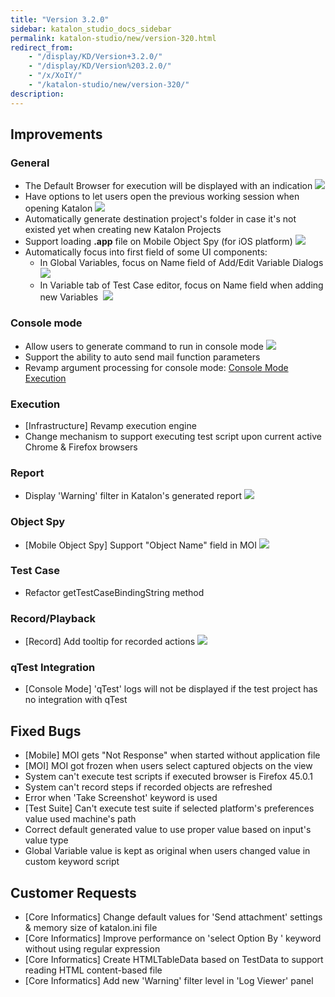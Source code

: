 ```yaml
---
title: "Version 3.2.0"
sidebar: katalon_studio_docs_sidebar
permalink: katalon-studio/new/version-320.html
redirect_from:
    - "/display/KD/Version+3.2.0/"
    - "/display/KD/Version%203.2.0/"
    - "/x/XoIY/"
    - "/katalon-studio/new/version-320/"
description:
---
```

Improvements
------------

### General

*   The Default Browser for execution will be displayed with an indication
    ![](https://github.com/katalon-studio/docs-images/raw/master/katalon-studio/new/version-320/image2016-4-6-123A153A58.png)
*   Have options to let users open the previous working session when opening Katalon
    ![](https://github.com/katalon-studio/docs-images/raw/master/katalon-studio/new/version-320/image2016-4-6-123A103A5.png)
*   Automatically generate destination project's folder in case it's not existed yet when creating new Katalon Projects
*   Support loading **.app** file on Mobile Object Spy (for iOS platform)
    ![](https://github.com/katalon-studio/docs-images/raw/master/katalon-studio/new/version-320/image2016-4-6-123A293A14.png)
*   Automatically focus into first field of some UI components:
    *   In Global Variables, focus on Name field of Add/Edit Variable Dialogs
        ![](https://github.com/katalon-studio/docs-images/raw/master/katalon-studio/new/version-320/image2016-4-6-123A143A15.png)
    *   In Variable tab of Test Case editor, focus on Name field when adding new Variables 
        ![](https://github.com/katalon-studio/docs-images/raw/master/katalon-studio/new/version-320/image2016-4-6-123A143A47.png)

### Console mode

*   Allow users to generate command to run in console mode
    ![](https://github.com/katalon-studio/docs-images/raw/master/katalon-studio/new/version-320/image2016-4-6-123A223A48.png)
*   Support the ability to auto send mail function parameters
*   Revamp argument processing for console mode: [Console Mode Execution](/display/KD/Console+Mode+Execution)

### Execution

*   \[Infrastructure\] Revamp execution engine
*   Change mechanism to support executing test script upon current active Chrome & Firefox browsers


### Report

*   Display 'Warning' filter in Katalon's generated report
    ![](https://github.com/katalon-studio/docs-images/raw/master/katalon-studio/new/version-320/image2016-4-6-123A353A1.png)

### Object Spy

*   \[Mobile Object Spy\] Support "Object Name" field in MOI
    ![](https://github.com/katalon-studio/docs-images/raw/master/katalon-studio/new/version-320/object_name.png)

### Test Case

*   Refactor getTestCaseBindingString method

### Record/Playback

*   \[Record\] Add tooltip for recorded actions
    ![](https://github.com/katalon-studio/docs-images/raw/master/katalon-studio/new/version-320/image2016-4-6-123A383A25.png)

### qTest Integration

*   \[Console Mode\] 'qTest' logs will not be displayed if the test project has no integration with qTest

Fixed Bugs
----------

*   \[Mobile\] MOI gets "Not Response" when started without application file
*   \[MOI\] MOI got frozen when users select captured objects on the view
*   System can't execute test scripts if executed browser is Firefox 45.0.1
*   System can't record steps if recorded objects are refreshed
*   Error when 'Take Screenshot' keyword is used
*   \[Test Suite\] Can't execute test suite if selected platform's preferences value used machine's path
*   Correct default generated value to use proper value based on input's value type
*   Global Variable value is kept as original when users changed value in custom keyword script

Customer Requests
-----------------

*   \[Core Informatics\] Change default values for 'Send attachment' settings & memory size of katalon.ini file
*   \[Core Informatics\] Improve performance on 'select Option By ' keyword without using regular expression
*   \[Core Informatics\] Create HTMLTableData based on TestData to support reading HTML content-based file
*   \[Core Informatics\] Add new 'Warning' filter level in 'Log Viewer' panel